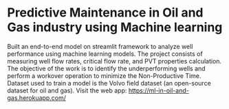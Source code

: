# Predictive Maintenance in Oil and Gas industry using Machine learning

Built an end-to-end model on streamlit framework to analyze well performance using machine learning models. The project consists of measuring well flow rates, critical flow rate, and PVT properties calculation. The objective of the work is to identify the underperforming wells and perform a workover operation to minimize the Non-Productive Time.  Dataset used to train a model is the Volvo field dataset (an open-source dataset for oil and gas). Visit the web app: https://ml-in-oil-and-gas.herokuapp.com/
